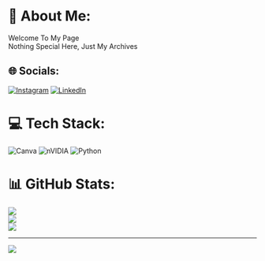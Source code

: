 # 💫 About Me:
Welcome To My Page<br>Nothing Special Here, Just My Archives


## 🌐 Socials:
[![Instagram](https://img.shields.io/badge/Instagram-%23E4405F.svg?logo=Instagram&logoColor=white)](https://instagram.com/er.a.je.a) [![LinkedIn](https://img.shields.io/badge/LinkedIn-%230077B5.svg?logo=linkedin&logoColor=white)](https://linkedin.com/in/raja-ubaid-fawwaz) 

# 💻 Tech Stack:
![Canva](https://img.shields.io/badge/Canva-%2300C4CC.svg?style=plastic&logo=Canva&logoColor=white) ![nVIDIA](https://img.shields.io/badge/nVIDIA-%2376B900.svg?style=plastic&logo=nVIDIA&logoColor=white) ![Python](https://img.shields.io/badge/python-3670A0?style=plastic&logo=python&logoColor=ffdd54)
# 📊 GitHub Stats:
![](https://github-readme-stats.vercel.app/api?username=newbieganas&theme=github_dark&hide_border=true&include_all_commits=true&count_private=false)<br/>
![](https://nirzak-streak-stats.vercel.app/?user=newbieganas&theme=github_dark&hide_border=true)<br/>
![](https://github-readme-stats.vercel.app/api/top-langs/?username=newbieganas&theme=github_dark&hide_border=true&include_all_commits=true&count_private=false&layout=compact)

---
[![](https://visitcount.itsvg.in/api?id=newbieganas&icon=0&color=0)](https://visitcount.itsvg.in)

<!-- Proudly created with GPRM ( https://gprm.itsvg.in ) -->
